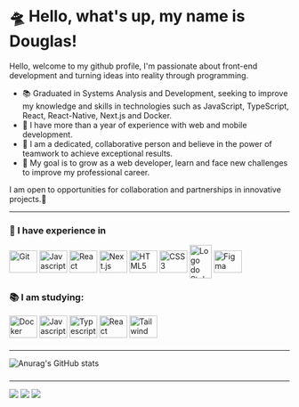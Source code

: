 # 🛸 Hello, what's up, my name is Douglas!

Hello, welcome to my github profile, I'm passionate about front-end development and turning ideas into reality through programming.

- 📚 Graduated in Systems Analysis and Development, seeking to improve my knowledge and skills in technologies such as JavaScript, TypeScript, React, React-Native, Next.js and Docker.
- 🚀 I have more than a year of experience with web and mobile development.
- 🤝 I am a dedicated, collaborative person and believe in the power of teamwork to achieve exceptional results.
- 🌱 My goal is to grow as a web developer, learn and face new challenges to improve my professional career.

I am open to opportunities for collaboration and partnerships in innovative projects.🚀

<hr/>

### 🚀 I have experience in

<div style="display: inline_block">
 <img align="center" alt="Git" height="40" width="50" src="https://cdn.jsdelivr.net/gh/devicons/devicon/icons/git/git-original.svg" />
 <img align="center" alt="Javascript" height="40" width="50" src="https://cdn.jsdelivr.net/gh/devicons/devicon/icons/javascript/javascript-original.svg" />
 <img align="center" alt="React" height="40" width="50" src="https://cdn.jsdelivr.net/gh/devicons/devicon/icons/react/react-original-wordmark.svg" />
 <img align="center" alt="Next.js" height="40" width="50" src="https://cdn.jsdelivr.net/gh/devicons/devicon/icons/nextjs/nextjs-original-wordmark.svg" />
 <img align="center" alt="HTML5" height="40" width="50" src="https://cdn.jsdelivr.net/gh/devicons/devicon/icons/html5/html5-original.svg" />
 <img align="center" alt="CSS3" height="40" width="50" src="https://cdn.jsdelivr.net/gh/devicons/devicon/icons/css3/css3-original.svg" />
 <img align="center" alt="Logo do Styled Components" height="60" width="40" src="https://cdn.sanity.io/images/djtlwm1o/production/cd48e3fba521deb47078ea36b7073e2f0e511af7-257x286.png" />
 <img align="center" alt="Figma" height="40" width="50" src="https://cdn.jsdelivr.net/gh/devicons/devicon/icons/figma/figma-original.svg" />
</div>
   
### 📚 I am studying:

<div style="display: inline_block">
 <img align="center" alt="Docker" height="40" width="50" src="https://cdn.jsdelivr.net/gh/devicons/devicon/icons/docker/docker-original.svg" />
 <img align="center" alt="Javascript" height="40" width="50" src="https://cdn.jsdelivr.net/gh/devicons/devicon/icons/javascript/javascript-original.svg" />
 <img  align="center" alt="Typescript" height="40" width="50" src="https://cdn.jsdelivr.net/gh/devicons/devicon/icons/typescript/typescript-original.svg" />
 <img align="center" alt="React Native" height="40" width="50" src="https://cdn.jsdelivr.net/gh/devicons/devicon/icons/react/react-original.svg" />
 <img align="center" alt="Tailwind CSS" height="40" width="50" src="https://cdn.jsdelivr.net/gh/devicons/devicon@latest/icons/tailwindcss/tailwindcss-original.svg" />
 
          
</div>

 ###
 <hr/>
 

![Anurag's GitHub stats](https://github-readme-stats.vercel.app/api?username=anuraghazra&show_icons=true&theme=radical)

 ###
 <hr/>

<div> 
  <a href="https://instagram.com/douglasfelixdev" target="_blank"><img src="https://img.shields.io/badge/-Instagram-%23E4405F?style=for-the-badge&logo=instagram&logoColor=white" target="_blank"></a>
  <a href = "mailto:douglasfcsoares@gmail.com" target="_blank"><img src="https://img.shields.io/badge/-Gmail-%23333?style=for-the-badge&logo=gmail&logoColor=white"></a>
  <a href="https://www.linkedin.com/in/douglas-soares-479015170" target="_blank"><img src="https://img.shields.io/badge/-LinkedIn-%230077B5?style=for-the-badge&logo=linkedin&logoColor=white" target="_blank"></a> 
</div>



<!--
**douglasfcsoares/douglasfcsoares** is a ✨ _special_ ✨ repository because its `README.md` (this file) appears on your GitHub profile.

Here are some ideas to get you started:

- 🔭 I’m currently working on ...
- 🌱 I’m currently learning ...
- 👯 I’m looking to collaborate on ...                  
- 🤔 I’m looking for help with ...
- 💬 Ask me about ...
- 📫 How to reach me: ...
- 😄 Pronouns: ...
- ⚡ Fun fact: ...
-->
